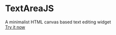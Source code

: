 # TextAreaJS
A minimalist HTML canvas based text editing widget<br>
<a href="https://maksimkorzh.github.io/textareajs/">Try it now</a>